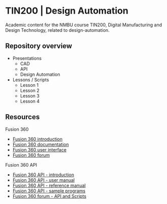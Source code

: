 # TIN200 | Design Automation

Academic content for the NMBU course TIN200, Digital Manufacturing and Design Technology, related to design-automation.

## Repository overview

- Presentations
   - CAD
   - API
   - Design Automation 
- Lessons / Scripts
   - Lesson 1
   - Lesson 2
   - Lesson 3
   - Lesson 4  

## Resources

Fusion 360

- [Fusion 360 introduction](https://help.autodesk.com/view/fusion360/ENU/courses/AP-GET-STARTED-OVERVIEW)
- [Fusion 360 documentation](https://help.autodesk.com/view/fusion360/ENU/?guid=GUID-1C665B4D-7BF7-4FDF-98B0-AA7EE12B5AC2)
- [Fusion 360 user interface](https://help.autodesk.com/view/fusion360/ENU/?guid=GUID-E647CA56-7187-406A-ACE4-EAC59914FAE4)
- [Fusion 360 forum](https://forums.autodesk.com/t5/fusion-360/ct-p/1234)

Fusion 360 API

- [Fusion 360 API - introduction](https://help.autodesk.com/view/fusion360/ENU/?guid=GUID-A92A4B10-3781-4925-94C6-47DA85A4F65A)
- [Fusion 360 API - user manual](https://help.autodesk.com/view/fusion360/ENU/?guid=GUID-C1545D80-D804-4CF3-886D-9B5C54B2D7A2)
- [Fusion 360 API - reference manual](https://help.autodesk.com/view/fusion360/ENU/?guid=GUID-7B5A90C8-E94C-48DA-B16B-430729B734DC)
- [Fusion 360 API - sample programs](https://help.autodesk.com/view/fusion360/ENU/?guid=SampleList)
- [Fusion 360 forum - API and Scripts](https://forums.autodesk.com/t5/fusion-360-api-and-scripts/bd-p/22)
